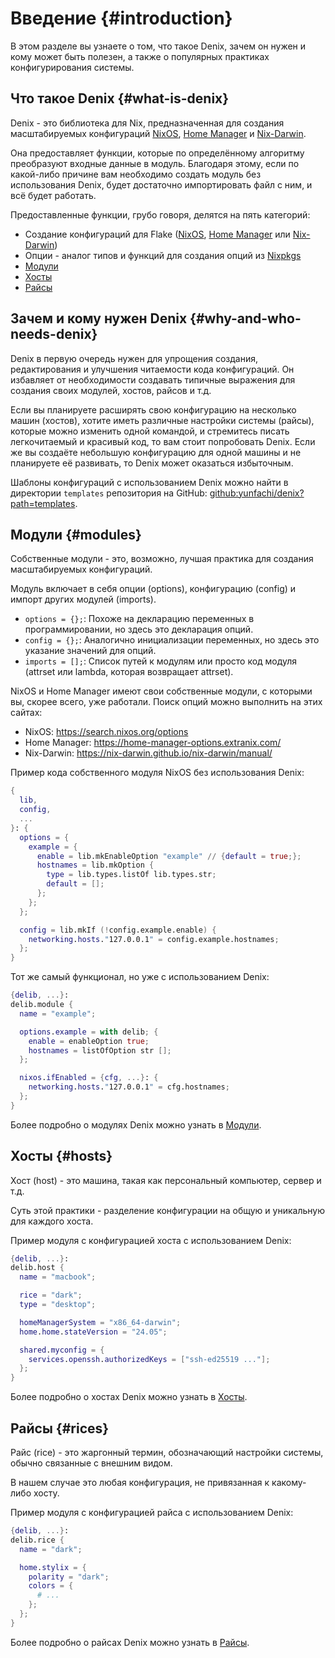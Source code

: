 # Введение {#introduction}
В этом разделе вы узнаете о том, что такое Denix, зачем он нужен и кому может быть полезен, а также о популярных практиках конфигурирования системы.

## Что такое Denix {#what-is-denix}
Denix - это библиотека для Nix, предназначенная для создания масштабируемых конфигураций [NixOS](https://nixos.org/), [Home Manager](https://github.com/nix-community/home-manager) и [Nix-Darwin](https://github.com/nix-darwin/nix-darwin).

Она предоставляет функции, которые по определённому алгоритму преобразуют входные данные в модуль. Благодаря этому, если по какой-либо причине вам необходимо создать модуль без использования Denix, будет достаточно импортировать файл с ним, и всё будет работать.

Предоставленные функции, грубо говоря, делятся на пять категорий:
- Создание конфигураций для Flake ([NixOS](https://nixos.org/), [Home Manager](https://github.com/nix-community/home-manager) или [Nix-Darwin](https://github.com/nix-darwin/nix-darwin))
- Опции - аналог типов и функций для создания опций из [Nixpkgs](https://github.com/NixOS/nixpkgs)
- [Модули](#modules)
- [Хосты](#hosts)
- [Райсы](#rices)

## Зачем и кому нужен Denix {#why-and-who-needs-denix}
Denix в первую очередь нужен для упрощения создания, редактирования и улучшения читаемости кода конфигураций. Он избавляет от необходимости создавать типичные выражения для создания своих модулей, хостов, райсов и т.д.

Если вы планируете расширять свою конфигурацию на несколько машин (хостов), хотите иметь различные настройки системы (райсы), которые можно изменить одной командой, и стремитесь писать легкочитаемый и красивый код, то вам стоит попробовать Denix. Если же вы создаёте небольшую конфигурацию для одной машины и не планируете её развивать, то Denix может оказаться избыточным.

Шаблоны конфигураций с использованием Denix можно найти в директории `templates` репозитория на GitHub: [github:yunfachi/denix?path=templates](https://github.com/yunfachi/denix/tree/master/templates).

## Модули {#modules}
Собственные модули - это, возможно, лучшая практика для создания масштабируемых конфигураций.

Модуль включает в себя опции (options), конфигурацию (config) и импорт других модулей (imports).
- `options = {};`: Похоже на декларацию переменных в программировании, но здесь это декларация опций.
- `config = {};`: Аналогично инициализации переменных, но здесь это указание значений для опций.
- `imports = [];`: Список путей к модулям или просто код модуля (attrset или lambda, которая возвращает attrset).

NixOS и Home Manager имеют свои собственные модули, с которыми вы, скорее всего, уже работали. Поиск опций можно выполнить на этих сайтах:
- NixOS: https://search.nixos.org/options
- Home Manager: https://home-manager-options.extranix.com/
- Nix-Darwin: https://nix-darwin.github.io/nix-darwin/manual/

Пример кода собственного модуля NixOS без использования Denix:
```nix
{
  lib,
  config,
  ...
}: {
  options = {
    example = {
      enable = lib.mkEnableOption "example" // {default = true;};
      hostnames = lib.mkOption {
        type = lib.types.listOf lib.types.str;
        default = [];
      };
    };
  };

  config = lib.mkIf (!config.example.enable) {
    networking.hosts."127.0.0.1" = config.example.hostnames;
  };
}
```
Тот же самый функционал, но уже с использованием Denix:
```nix
{delib, ...}:
delib.module {
  name = "example";

  options.example = with delib; {
    enable = enableOption true;
    hostnames = listOfOption str [];
  };

  nixos.ifEnabled = {cfg, ...}: {
    networking.hosts."127.0.0.1" = cfg.hostnames;
  };
}
```
Более подробно о модулях Denix можно узнать в [Модули](/ru/modules/introduction).

## Хосты {#hosts}
Хост (host) - это машина, такая как персональный компьютер, сервер и т.д.

Суть этой практики - разделение конфигурации на общую и уникальную для каждого хоста.

Пример модуля с конфигурацией хоста с использованием Denix:
```nix
{delib, ...}:
delib.host {
  name = "macbook";

  rice = "dark";
  type = "desktop";

  homeManagerSystem = "x86_64-darwin";
  home.home.stateVersion = "24.05";

  shared.myconfig = {
    services.openssh.authorizedKeys = ["ssh-ed25519 ..."];
  };
}
```
Более подробно о хостах Denix можно узнать в [Хосты](/hosts/introduction).

## Райсы {#rices}
Райс (rice) - это жаргонный термин, обозначающий настройки системы, обычно связанные с внешним видом.

В нашем случае это любая конфигурация, не привязанная к какому-либо хосту.

Пример модуля с конфигурацией райса с использованием Denix:
```nix
{delib, ...}:
delib.rice {
  name = "dark";

  home.stylix = {
    polarity = "dark";
    colors = {
      # ...
    };
  };
}
```
Более подробно о райсах Denix можно узнать в [Райсы](/ru/rices/introduction).
